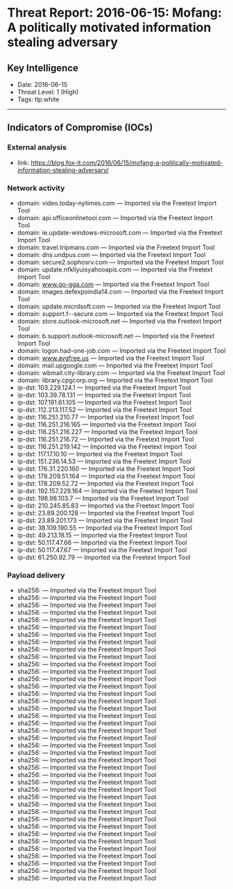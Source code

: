 # Threat Report: 2016-06-15: Mofang: A politically motivated information stealing adversary


## Key Intelligence
* Date: 2016-06-15
* Threat Level: 1 (High)
* Tags: tlp:white

---

## Indicators of Compromise (IOCs)
### External analysis
* link: https://blog.fox-it.com/2016/06/15/mofang-a-politically-motivated-information-stealing-adversary/

### Network activity
* domain: video.today-nytimes.com — Imported via the Freetext Import Tool
* domain: api.officeonlinetool.com — Imported via the Freetext Import Tool
* domain: ie.update-windows-microsoft.com — Imported via the Freetext Import Tool
* domain: travel.tripmans.com — Imported via the Freetext Import Tool
* domain: dns.undpus.com — Imported via the Freetext Import Tool
* domain: secure2.sophosrv.com — Imported via the Freetext Import Tool
* domain: update.nfkllyuisyahooapis.com — Imported via the Freetext Import Tool
* domain: www.go-gga.com — Imported via the Freetext Import Tool
* domain: images.defexpoindia14.com — Imported via the Freetext Import Tool
* domain: update.micrdsoft.com — Imported via the Freetext Import Tool
* domain: support.f--secure.com — Imported via the Freetext Import Tool
* domain: store.outlook-microsoft.net — Imported via the Freetext Import Tool
* domain: b.support.outlook-microsoft.net — Imported via the Freetext Import Tool
* domain: logon.had-one-job.com — Imported via the Freetext Import Tool
* domain: www.avgfree.us — Imported via the Freetext Import Tool
* domain: mail.upgoogle.com — Imported via the Freetext Import Tool
* domain: wbmail.city-library.com — Imported via the Freetext Import Tool
* domain: library.cpgcorp.org — Imported via the Freetext Import Tool
* ip-dst: 103.229.124.1 — Imported via the Freetext Import Tool
* ip-dst: 103.39.78.131 — Imported via the Freetext Import Tool
* ip-dst: 107.191.61.105 — Imported via the Freetext Import Tool
* ip-dst: 112.213.117.52 — Imported via the Freetext Import Tool
* ip-dst: 116.251.210.77 — Imported via the Freetext Import Tool
* ip-dst: 116.251.216.165 — Imported via the Freetext Import Tool
* ip-dst: 116.251.216.227 — Imported via the Freetext Import Tool
* ip-dst: 116.251.216.72 — Imported via the Freetext Import Tool
* ip-dst: 116.251.219.142 — Imported via the Freetext Import Tool
* ip-dst: 117.17.10.10 — Imported via the Freetext Import Tool
* ip-dst: 151.236.14.53 — Imported via the Freetext Import Tool
* ip-dst: 176.31.220.160 — Imported via the Freetext Import Tool
* ip-dst: 178.209.51.164 — Imported via the Freetext Import Tool
* ip-dst: 178.209.52.72 — Imported via the Freetext Import Tool
* ip-dst: 192.157.229.164 — Imported via the Freetext Import Tool
* ip-dst: 198.98.103.7 — Imported via the Freetext Import Tool
* ip-dst: 210.245.85.83 — Imported via the Freetext Import Tool
* ip-dst: 23.89.200.128 — Imported via the Freetext Import Tool
* ip-dst: 23.89.201.173 — Imported via the Freetext Import Tool
* ip-dst: 38.109.190.55 — Imported via the Freetext Import Tool
* ip-dst: 49.213.18.15 — Imported via the Freetext Import Tool
* ip-dst: 50.117.47.66 — Imported via the Freetext Import Tool
* ip-dst: 50.117.47.67 — Imported via the Freetext Import Tool
* ip-dst: 61.250.92.79 — Imported via the Freetext Import Tool

### Payload delivery
* sha256: <sha256> — Imported via the Freetext Import Tool
* sha256: <sha256> — Imported via the Freetext Import Tool
* sha256: <sha256> — Imported via the Freetext Import Tool
* sha256: <sha256> — Imported via the Freetext Import Tool
* sha256: <sha256> — Imported via the Freetext Import Tool
* sha256: <sha256> — Imported via the Freetext Import Tool
* sha256: <sha256> — Imported via the Freetext Import Tool
* sha256: <sha256> — Imported via the Freetext Import Tool
* sha256: <sha256> — Imported via the Freetext Import Tool
* sha256: <sha256> — Imported via the Freetext Import Tool
* sha256: <sha256> — Imported via the Freetext Import Tool
* sha256: <sha256> — Imported via the Freetext Import Tool
* sha256: <sha256> — Imported via the Freetext Import Tool
* sha256: <sha256> — Imported via the Freetext Import Tool
* sha256: <sha256> — Imported via the Freetext Import Tool
* sha256: <sha256> — Imported via the Freetext Import Tool
* sha256: <sha256> — Imported via the Freetext Import Tool
* sha256: <sha256> — Imported via the Freetext Import Tool
* sha256: <sha256> — Imported via the Freetext Import Tool
* sha256: <sha256> — Imported via the Freetext Import Tool
* sha256: <sha256> — Imported via the Freetext Import Tool
* sha256: <sha256> — Imported via the Freetext Import Tool
* sha256: <sha256> — Imported via the Freetext Import Tool
* sha256: <sha256> — Imported via the Freetext Import Tool
* sha256: <sha256> — Imported via the Freetext Import Tool
* sha256: <sha256> — Imported via the Freetext Import Tool
* sha256: <sha256> — Imported via the Freetext Import Tool
* sha256: <sha256> — Imported via the Freetext Import Tool
* sha256: <sha256> — Imported via the Freetext Import Tool
* sha256: <sha256> — Imported via the Freetext Import Tool
* sha256: <sha256> — Imported via the Freetext Import Tool
* sha256: <sha256> — Imported via the Freetext Import Tool
* sha256: <sha256> — Imported via the Freetext Import Tool
* sha256: <sha256> — Imported via the Freetext Import Tool
* sha256: <sha256> — Imported via the Freetext Import Tool
* sha256: <sha256> — Imported via the Freetext Import Tool
* sha256: <sha256> — Imported via the Freetext Import Tool
* sha256: <sha256> — Imported via the Freetext Import Tool
* sha256: <sha256> — Imported via the Freetext Import Tool
* sha256: <sha256> — Imported via the Freetext Import Tool
